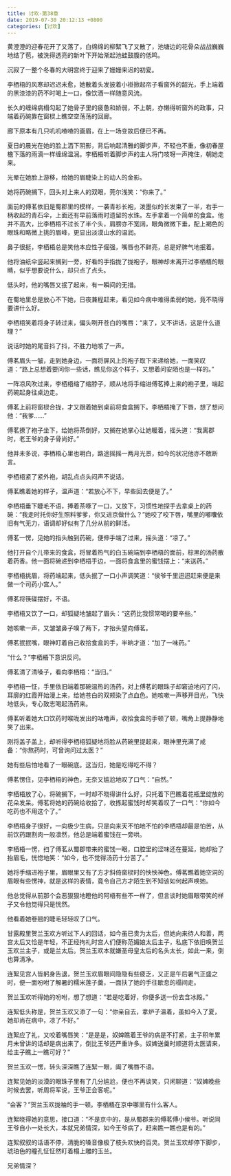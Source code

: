 ```yaml
---
title: 讨欢-第38章
date: 2019-07-30 20:12:13 +0800
categories: [讨欢]
---
```


黄澄澄的迎春花开了又落了，白绵绵的柳絮飞了又散了，池塘边的花骨朵战战巍巍地结了苞，被洗得透亮的新叶下开始渐起池蛙鼓腹的低鸣。

沉寂了一整个冬春的大明宫终于迎来了姗姗来迟的初夏。

李栖梧的风寒却迟迟未愈，她散着头发披着小褂掀起帘子看窗外的韶光，手上端着的黑漆漆的药不时喝上一口，像饮酒一样随意风流。

长久的缠绵病榻勾起了她骨子里的疲惫和娇弱，不上朝，亦懒得听窗外的政事，只端着药碗靠在窗棂上瞧空空荡荡的回廊。

廊下原本有几只叽叽喳喳的画眉，在上一场变故后便已不再。

夏日的晨光在她的脸上洒下阴影，背后响起清雅的脚步声，不轻也不重，像初春屋檐下落的雨滴一样缠绵温润。李栖梧听着脚步声的主人将门吱呀一声掩住，朝她走来。

光晕在她脸上游移，给她的眉睫染上的动人的金影。

她将药碗搁下，回头对上来人的双眼，莞尔浅笑：“你来了。”

面前的傅茗依旧是蜀郡里的模样，一袭青衫长袍，泼墨似的长发束了一半，右手一柄收起的青石伞，上面还有早前落雨时遗留的水珠。左手拿着一个简单的食盒。他并不高大，比李栖梧不过长了半个头，肩膀亦不宽阔，眼角微微下垂，配上褐色的眼珠和略微上挑的眉峰，更显出淡漠山水的温润。

鼻子很挺，李栖梧总是笑他本应性子倔强，嘴唇也不鲜亮，总是好脾气地抿着。

他将油纸伞竖起来搁到一旁，好看的手指拢了拢袍子，眼神却未离开过李栖梧的眼睛，似乎想要说什么，却只点了点头。

低头时，他的嘴唇又抿了起来，有一瞬间的无措。

在蜀地里总是放心不下她，日夜兼程赶来，看见如今病中难得柔弱的她，竟不晓得要讲什么好。

李栖梧笑着将身子转过来，偏头咧开苍白的嘴唇：“来了，又不讲话，这是什么道理？”

说话时她的尾音抖了抖，不胜力地咳了一声。

傅茗眉头一皱，走到她身边，一面将屏风上的袍子取下来递给她，一面笑叹道：“路上总想着要问你一些话，瞧见你这个样子，又想着问安陌也是一样的。”

一阵凉风吹过来，李栖梧缩了缩脖子，顺从地将手缩进傅茗捧上来的袍子里，端起药碗起身往桌边走。

傅茗上前将窗棂合拢，才又跟着她到桌前将食盒搁下。李栖梧掩了下唇，想了想问他：“我爹……”

傅茗撩了袍子坐下，给她将茶倒好，又搁在她掌心让她暖着，摇头道：“我离郡时，老王爷的身子骨尚好。”

他并未多说，李栖梧心里也明白，路途摇摇一两月光景，如今的状况他亦不敢断言。

李栖梧紧了紧外袍，胡乱点点头闷声不说话。

傅茗瞧着她的样子，温声道：“若放心不下，早些回去便是了。”

李栖梧垂下睫毛不语，捧着茶啄了一口，又放下，习惯性地探手去拿桌上的药碗：“我走时托你好生照料爹爹，你又进京做什么？”她咬了咬下唇，嘴里的嘟囔依旧有气无力，语调却好似有了几分从前的鲜活。

傅茗一愣，见她的指头触到药碗，便伸手端了过来，摇头道：“凉了。”

他打开自个儿带来的食盒，将冒着热气的白玉碗端到李栖梧的面前，棕黑的汤药散着药香。他一面将碗递到李栖梧手边，一面将食盒里的蜜饯摆上：“来送药。”

李栖梧挑眉，将药端起来，低头抿了一口小声调笑道：“侯爷千里迢迢赶来便是来做一个司药小宫人。”

傅茗将筷碟摆好，不语。

李栖梧又饮了一口，却狐疑地皱起了眉头：“这药比我惯常喝的要辛些。”

她咳嗽一声，又皱皱鼻子嗅了两下，才抬头望向傅茗。

傅茗抿抿嘴，眼神盯着自己收拾食盒的手，半晌才道：“加了一味药。”

“什么？”李栖梧下意识反问。

傅茗清了清嗓子，看向李栖梧：“当归。”

李栖梧一怔，手里依旧端着那碗温热的汤药，对上傅茗的眼珠子却窘迫地闪了闪，耳廓的红霞开始漫上来，给她苍白的双颊染了点血色。她咳嗽一声移开目光，飞快地低头，专心致志喝起汤药来。

傅茗听着她大口饮药时喉咙发出的咕噜声，收拾食盒的手顿了顿，嘴角上提静静地笑了出来。

刚将盖子盖上，却听得李栖梧狐疑地将脸从药碗里提起来，眼神里充满了戒备：“你熬药时，可曾询问过太医？”

她有些后怕地看了一眼碗底。这当归，她是吃得吃不得？

傅茗愣住，见李栖梧的神色，无奈又尴尬地叹了口气：“自然。”

李栖梧放了心，将碗搁下，一时却不晓得讲什么好，只托着下巴瞧着花瓶里绽放的花朵发呆。傅茗将她的药碗给收拾了，收拣起蜜饯时却笑着叹了一口气：“你如今吃药也不用这个了。”

李栖梧身子很好，一向极少生病，只是向来天不怕地不怕的李栖梧却最是怕苦，从前饮药跟割肉一般凛然，他总是端着蜜饯在一旁哄。

李栖梧一愣，扫了傅茗从蜀郡带来的蜜饯一眼，口腔里的涩味还在蔓延，她却抬了抬眉毛，恍惚地笑：“如今，也不觉得汤药十分苦了。”

她将手缩进袍子里，眉眼里又有了方才斜倚窗棂时的怏怏神色。傅茗瞧着她空洞的眉眼有些愣神，就是这样的表情，竟令自己方才陌生到不知该如何起声唤她。

他总觉得从前那个会恶狠狠地瞪他的阿梧有些不一样了，但言谈时她眉眼带笑的样子又令他觉得只是恍然。

他看着她卷翘的睫毛轻轻叹了口气。

甘露殿里贺兰玉欢方听过下人的回话，如今虽已贵为太后，但她向来待人和善，两宫太后又恰是年轻，不正经拘礼时宫人们便称范媚娘太后主子，私底下依旧唤贺兰玉欢兰主子，或是兰太后。贺兰玉欢本就嫌圣母皇太后的名头太长，如此一来，倒也算清净。

连絮见宫人皆躬身告退，贺兰玉欢眉眼间隐隐有些疲乏，又正是午后暑气正盛之时，便一面吩咐了解暑的糯米莲子羹，一面扶了她的手往歇息的榻间走。

贺兰玉欢听得她的吩咐，想了想道：“若是吃着好，你便多送一份去含冰殿。”

连絮低头称是，贺兰玉欢又添了一句：“你亲自去，拿炉子温着，虽如今入了夏，她却尚在病中，凉了不好。”

连絮应了礼，又咬着嘴唇笑：“是是是，奴婢瞧着王爷的病是不打紧，主子积年累月未曾讲的话却是病出来了，倒比王爷还严重许多。奴婢送羹时顺道将太医请来，给主子瞧上一瞧可好？”

贺兰玉欢一愣，转头深深瞧了连絮一眼，阖了嘴唇不语。

连絮见她的淡漠的眼珠子里有了几分尴尬，便也不再谈笑，只闲聊道：“奴婢晚些时候去罢，听周将军说，王爷正会客呢。”

“会客？”贺兰玉欢拢袖的手一顿。李栖梧在京中哪里有什么客人。

连絮晓得她的意思，接口道：“不是京中的，是从蜀郡来的傅茗傅小侯爷。听说同王爷自小一处长大，本就兄弟情深，如今王爷病了，赶来瞧一瞧也是有的。”

连絮叙叙的话语不停，清脆的嗓音像极了枝头欢快的百灵。贺兰玉欢却停下脚步，琥珀色的瞳孔怔怔然盯着榻上雕的玉兰。

兄弟情深？

